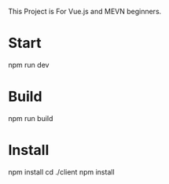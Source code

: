 This Project is For Vue.js and MEVN beginners.

# Start
npm run dev

# Build
npm run build

# Install
npm install
cd ./client
npm install
